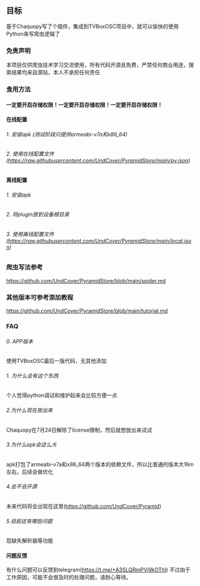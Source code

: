 ## 目标

基于Chaquopy写了个插件，集成到TVBoxOSC项目中，就可以愉快的使用Python来写爬虫逻辑了

### 免责声明
本项目仅供爬虫技术学习交流使用，所有代码开源且免费，严禁任何商业用途，搜索结果均来自源站，本人不承担任何责任

### 食用方法

#### 一定要开启存储权限！一定要开启存储权限！一定要开启存储权限！

#### 在线配置
###### 1. 安装apk (测试阶段只提供armeabi-v7a和x86_64)
###### 2. 使用在线配置文件(https://raw.githubusercontent.com/UndCover/PyramidStore/main/py.json)

#### 离线配置
###### 1. 安装apk
###### 2. 将plugin放到设备根目录
###### 3. 使用离线配置文件(https://raw.githubusercontent.com/UndCover/PyramidStore/main/local.json)

### 爬虫写法参考
https://github.com/UndCover/PyramidStore/blob/main/spider.md

### 其他版本可参考添加教程
https://github.com/UndCover/PyramidStore/blob/main/tutorial.md

### FAQ
###### 0. APP版本
使用TVBoxOSC最后一版代码，无其他添加

###### 1. 为什么会有这个东西
个人觉得python调试和维护起来会比较方便一点

###### 2.为什么现在放出来
Chaquopy在7月24日解除了license限制，然后就想放出来试试

###### 3.为什么apk会这么大
apk打包了armeabi-v7a和x86_64两个版本的依赖文件，所以比普通的版本大16m左右。后续会做优化

###### 4.会不会开源
未来代码将会出现在这里(https://github.com/UndCover/Pyramid)

###### 5.目前还有哪些问题
现缺失解析器等功能

#### 问题反馈
有什么问题可以反馈到telegram(https://t.me/+A3SLQRmPVi9kOThl)
不过由于工作原因，可能不会很及时的处理问题，请耐心等待。